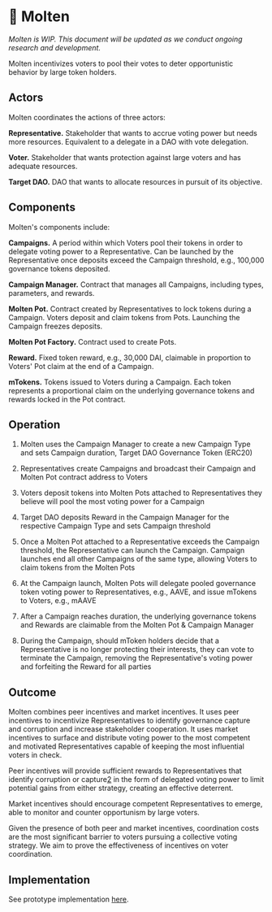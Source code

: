 
# 🌋 Molten

*Molten is WIP. This document will be updated as we conduct ongoing research and development.*

Molten incentivizes voters to pool their votes to deter opportunistic behavior by large token holders.

## Actors

Molten coordinates the actions of three actors:

**Representative.** Stakeholder that wants to accrue voting power but needs more resources. Equivalent to a delegate in a DAO with vote delegation.

**Voter.** Stakeholder that wants protection against large voters and has adequate resources.

**Target DAO.** DAO that wants to allocate resources in pursuit of its objective.

## Components

Molten's components include:

**Campaigns.** A period within which Voters pool their tokens in order to delegate voting power to a Representative. Can be launched by the Representative once deposits exceed the Campaign threshold, e.g., 100,000 governance tokens deposited.

**Campaign Manager.** Contract that manages all Campaigns, including types, parameters, and rewards.

**Molten Pot.** Contract created by Representatives to lock tokens during a Campaign. Voters deposit and claim tokens from Pots. Launching the Campaign freezes deposits.

**Molten Pot Factory.** Contract used to create Pots.

**Reward.** Fixed token reward, e.g., 30,000 DAI, claimable in proportion to Voters' Pot claim at the end of a Campaign.

**mTokens.** Tokens issued to Voters during a Campaign. Each token represents a proportional claim on the underlying governance tokens and rewards locked in the Pot contract. 

## Operation

<INSERT DIAGRAM: Components interacting>

1. Molten uses the Campaign Manager to create a new Campaign Type and sets Campaign duration, Target DAO Governance Token (ERC20) 

2. Representatives create Campaigns and broadcast their Campaign and Molten Pot contract address to Voters

3. Voters deposit tokens into Molten Pots attached to Representatives they believe will pool the most voting power for a Campaign

4. Target DAO deposits Reward in the Campaign Manager for the respective Campaign Type and sets Campaign threshold
   
5. Once a Molten Pot attached to a Representative exceeds the Campaign threshold, the Representative can launch the Campaign. Campaign launches end all other Campaigns of the same type, allowing Voters to claim tokens from the Molten Pots

6. At the Campaign launch, Molten Pots will delegate pooled governance token voting power to Representatives, e.g., AAVE, and issue mTokens to Voters, e.g., mAAVE

7. After a Campaign reaches duration, the underlying governance tokens and Rewards are claimable from the Molten Pot & Campaign Manager

8. During the Campaign, should mToken holders decide that a Representative is no longer protecting their interests, they can vote to terminate the Campaign, removing the Representative's voting power and forfeiting the Reward for all parties

## Outcome

Molten combines peer incentives and market incentives. It uses peer incentives to incentivize Representatives to identify governance capture and corruption and increase stakeholder cooperation. It uses market incentives to surface and distribute voting power to the most competent and motivated Representatives capable of keeping the most influential voters in check.

Peer incentives will provide sufficient rewards to Representatives that identify corruption or capture[2] in the form of delegated voting power to limit potential gains from either strategy, creating an effective deterrent.

Market incentives should encourage competent Representatives to emerge, able to monitor and counter opportunism by large voters.

Given the presence of both peer and market incentives, coordination costs are the most significant barrier to voters pursuing a collective voting strategy. We aim to prove the effectiveness of incentives on voter coordination.

## Implementation

See prototype implementation [here](https://github.com/butterymoney/molten/).

[2]: https://doi.org/10.1371/journal.pcbi.1004232